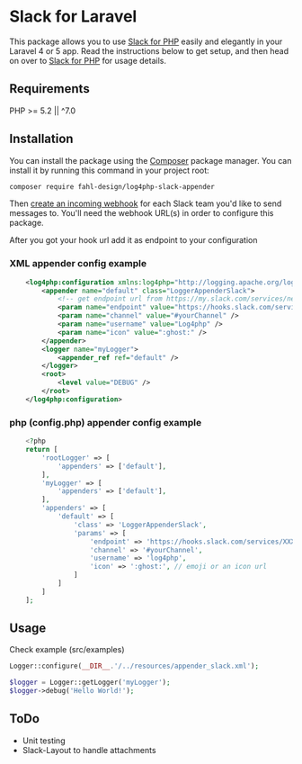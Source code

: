 # Slack for Laravel

This package allows you to use [Slack for PHP](https://github.com/maknz/slack) easily and elegantly in your Laravel 4 or 5 app. Read the instructions below to get setup, and then head on over to [Slack for PHP](https://github.com/maknz/slack) for usage details.

## Requirements

PHP >= 5.2 || ^7.0

## Installation

You can install the package using the [Composer](https://getcomposer.org/) package manager. You can install it by running this command in your project root:

```sh
composer require fahl-design/log4php-slack-appender
```

Then [create an incoming webhook](https://my.slack.com/services/new/incoming-webhook) for each Slack team you'd like to send messages to. You'll need the webhook URL(s) in order to configure this package.

After you got your hook url add it as endpoint to your configuration

### XML appender config example
```xml
    <log4php:configuration xmlns:log4php="http://logging.apache.org/log4php/" threshold="all">
        <appender name="default" class="LoggerAppenderSlack">
            <!-- get endpoint url from https://my.slack.com/services/new/incoming-webhook -->
            <param name="endpoint" value="https://hooks.slack.com/services/XXXXXXXXXXXXXXX/XXXXXXXXXXXXXXX/XXXXXXXXXXXXXXX" />
            <param name="channel" value="#yourChannel" />
            <param name="username" value="Log4php" />
            <param name="icon" value=":ghost:" />
        </appender>
        <logger name="myLogger">
            <appender_ref ref="default" />
        </logger>
        <root>
            <level value="DEBUG" />
        </root>
    </log4php:configuration>
```

### php (config.php) appender config example

```php
    <?php 
    return [
        'rootLogger' => [
            'appenders' => ['default'],
        ],
        'myLogger' => [
            'appenders' => ['default'],
        ],
        'appenders' => [
            'default' => [
                'class' => 'LoggerAppenderSlack',
                'params' => [
                    'endpoint' => 'https://hooks.slack.com/services/XXXXXXXXXXXXXXX/XXXXXXXXXXXXXXX/XXXXXXXXXXXXXXX',
                    'channel' => '#yourChannel',
                    'username' => 'log4php',
                    'icon' => ':ghost:', // emoji or an icon url
                ]
            ]
        ]
    ];
```

## Usage

Check example (src/examples)


```php
Logger::configure(__DIR__.'/../resources/appender_slack.xml');

$logger = Logger::getLogger('myLogger');
$logger->debug('Hello World!');

```

## ToDo
- Unit testing
- Slack-Layout to handle attachments

